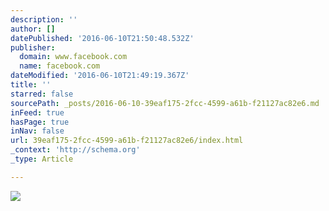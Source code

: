 ```yaml
---
description: ''
author: []
datePublished: '2016-06-10T21:50:48.532Z'
publisher:
  domain: www.facebook.com
  name: facebook.com
dateModified: '2016-06-10T21:49:19.367Z'
title: ''
starred: false
sourcePath: _posts/2016-06-10-39eaf175-2fcc-4599-a61b-f21127ac82e6.md
inFeed: true
hasPage: true
inNav: false
url: 39eaf175-2fcc-4599-a61b-f21127ac82e6/index.html
_context: 'http://schema.org'
_type: Article

---
```

![](https://scontent-lax3-1.xx.fbcdn.net/v/t1.0-9/11745340_1624402217806770_8483648201460103180_n.jpg?oh=d7783e89a5fdb2dc2384a9792066849e&oe=5800E2A3)